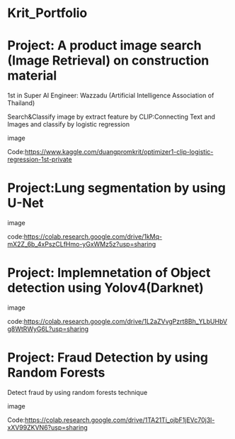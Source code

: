 # Krit_Portfolio

# Project: A product image search (Image Retrieval) on construction material

1st in Super AI Engineer: Wazzadu (Artificial Intelligence Association of Thailand)

Search&Classify image by extract feature by CLIP:Connecting Text and Images and classify by logistic regression

image

Code:https://www.kaggle.com/duangpromkrit/optimizer1-clip-logistic-regression-1st-private

# Project:Lung segmentation by using U-Net

image

code:https://colab.research.google.com/drive/1kMq-mX2Z_6b_4xPszCLfHmo-yGxWMz5z?usp=sharing

# Project: Implemnetation of Object detection using Yolov4(Darknet)

image

code:https://colab.research.google.com/drive/1L2aZVvgPzrt8Bh_YLbUHbVg8WtRWyG6L?usp=sharing

# Project: Fraud Detection by using Random Forests

Detect fraud by using random forests technique

image

Code:https://colab.research.google.com/drive/1TA21Ti_ojbF1jEVc70j3l-xXV99ZKVN6?usp=sharing



